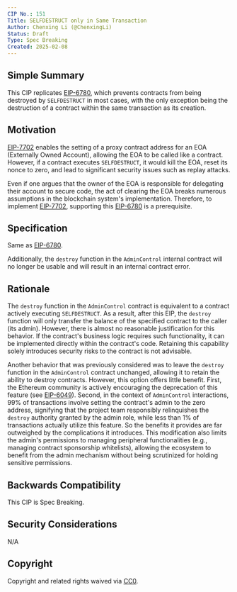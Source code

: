 ```yaml
---
CIP No.: 151
Title: SELFDESTRUCT only in Same Transaction
Author: Chenxing Li (@ChenxingLi)
Status: Draft
Type: Spec Breaking
Created: 2025-02-08
---
```


## Simple Summary
This CIP replicates [EIP-6780](https://eips.ethereum.org/EIPS/eip-6780), which prevents contracts from being destroyed by `SELFDESTRUCT` in most cases, with the only exception being the destruction of a contract within the same transaction as its creation.

## Motivation

[EIP-7702](https://eips.ethereum.org/EIPS/eip-7702) enables the setting of a proxy contract address for an EOA (Externally Owned Account), allowing the EOA to be called like a contract. However, if a contract executes `SELFDESTRUCT`, it would kill the EOA, reset its nonce to zero, and lead to significant security issues such as replay attacks. 

Even if one argues that the owner of the EOA is responsible for delegating their account to secure code, the act of clearing the EOA breaks numerous assumptions in the blockchain system's implementation. Therefore, to implement [EIP-7702](https://eips.ethereum.org/EIPS/eip-7702), supporting this [EIP-6780](https://eips.ethereum.org/EIPS/eip-6780) is a prerequisite.

## Specification  
Same as [EIP-6780](https://eips.ethereum.org/EIPS/eip-6780).  

Additionally, the `destroy` function in the `AdminControl` internal contract will no longer be usable and will result in an internal contract error.  

## Rationale  

The `destroy` function in the `AdminControl` contract is equivalent to a contract actively executing `SELFDESTRUCT`. As a result, after this EIP, the `destroy` function will only transfer the balance of the specified contract to the caller (its admin). However, there is almost no reasonable justification for this behavior. If the contract's business logic requires such functionality, it can be implemented directly within the contract's code. Retaining this capability solely introduces security risks to the contract is not advisable.  

Another behavior that was previously considered was to leave the `destroy` function in the `AdminControl` contract unchanged, allowing it to retain the ability to destroy contracts. However, this option offers little benefit. First, the Ethereum community is actively encouraging the deprecation of this feature (see [EIP-6049](https://github.com/ethereum/EIPs/blob/master/EIPS/eip-6049.md)). Second, in the context of `AdminControl` interactions, 99% of transactions involve setting the contract's admin to the zero address, signifying that the project team responsibly relinquishes the `destroy` authority granted by the admin role, while less than 1% of transactions actually utilize this feature. So the benefits it provides are far outweighed by the complications it introduces. This modification also limits the admin's permissions to managing peripheral functionalities (e.g., managing contract sponsorship whitelists), allowing the ecosystem to benefit from the admin mechanism without being scrutinized for holding sensitive permissions.  

## Backwards Compatibility
This CIP is Spec Breaking.

## Security Considerations
<!--All CIPs must contain a section that discusses the security implications/considerations relevant to the proposed change. Include information that might be important for security discussions, surfaces risks and can be used throughout the life cycle of the proposal. E.g. include security-relevant design decisions, concerns, important discussions, implementation-specific guidance and pitfalls, an outline of threats and risks and how they are being addressed. CIP submissions missing the "Security Considerations" section will be rejected. a CIP cannot proceed to status "Final" without a Security Considerations discussion deemed sufficient by the reviewers.-->
N/A

## Copyright
Copyright and related rights waived via [CC0](https://creativecommons.org/publicdomain/zero/1.0/).